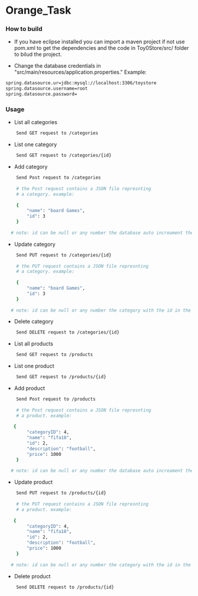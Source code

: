 # Orange_Task

### How to build

- If you have eclipse installed you can import a maven project if not use pom.xml to get the dependencies and the code in Toy0Store/src/ folder to bilud the project.

- Change the database credentials in "src/main/resources/application.properties." Example:
```sh
spring.datasource.ur=jdbc:mysql://localhost:3306/toystore
spring.datasource.username=root
spring.datasource.password=
```

### Usage 
- List all categories 
```sh
	Send GET request to /categories
```


- List one category  
```sh
	Send GET request to /categories/{id}
```
- Add category  
```sh
    Send Post request to /categories
    
    # the Post request contains a JSON file represnting
    # a category. example:  
    
    {
        "name": "board Games",
        "id": 3
    }
    
  # note: id can be null or any number the database auto increament the id
```
- Update category  
```sh
    Send PUT request to /categories/{id}
 	
    # the PUT request contains a JSON file represnting
    # a category. example:   
    
    {
        "name": "board Games",
        "id": 3
    }
    
  # note: id can be null or any number the category with the id in the link gets modified
```


- Delete category  
```sh
	Send DELETE request to /categories/{id}
````
- List all products
```sh
	Send GET request to /products
````
- List one product
```sh
	Send GET request to /products/{id}
````
- Add product  
```sh
    Send Post request to /products
    
    # the Post request contains a JSON file represnting
    # a product. example:  
    
   {
        "categoryID": 4,
        "name": "fifa18",
        "id": 2,
        "description": "football",
        "price": 1000
    }
    
  # note: id can be null or any number the database auto increament the id categoryID must   be provided
```

- Update product  
```sh
    Send PUT request to /products/{id}
 	
    # the PUT request contains a JSON file represnting
    # a product. example:   
   
   {
        "categoryID": 4,
        "name": "fifa18",
        "id": 2,
        "description": "football",
        "price": 1000
    }
    
  # note: id can be null or any number the category with the id in the link gets modified
```

- Delete product  
```sh
	Send DELETE request to /products/{id}
````
